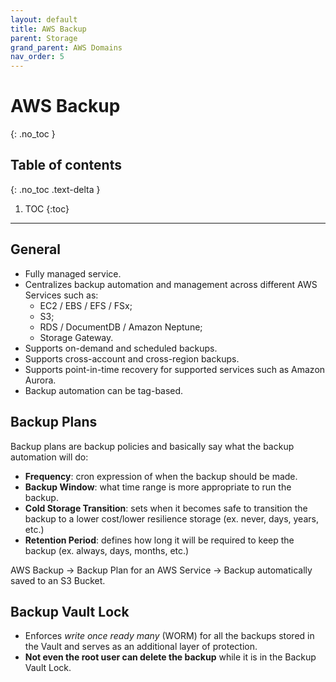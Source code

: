 ```yaml
---
layout: default
title: AWS Backup
parent: Storage
grand_parent: AWS Domains
nav_order: 5
---
```


# AWS Backup
{: .no_toc }

## Table of contents
{: .no_toc .text-delta }

1. TOC
{:toc}

---

## General

- Fully managed service.
- Centralizes backup automation and management across different AWS Services such as:
  - EC2 / EBS / EFS / FSx;
  - S3;
  - RDS / DocumentDB / Amazon Neptune;
  - Storage Gateway.
- Supports on-demand and scheduled backups.
- Supports cross-account and cross-region backups.
- Supports point-in-time recovery for supported services such as Amazon Aurora.
- Backup automation can be tag-based.

## Backup Plans

Backup plans are backup policies and basically say what the backup automation will do:

- **Frequency**: cron expression of when the backup should be made.
- **Backup Window**: what time range is more appropriate to run the backup.
- **Cold Storage Transition**: sets when it becomes safe to transition the backup to a lower cost/lower resilience storage (ex. never, days, years, etc.)
- **Retention Period**: defines how long it will be required to keep the backup (ex. always, days, months, etc.)

AWS Backup -> Backup Plan for an AWS Service -> Backup automatically saved to an S3 Bucket.

## Backup Vault Lock

- Enforces *write once ready many* (WORM) for all the backups stored in the Vault and serves as an additional layer of protection.
- **Not even the root user can delete the backup** while it is in the Backup Vault Lock.